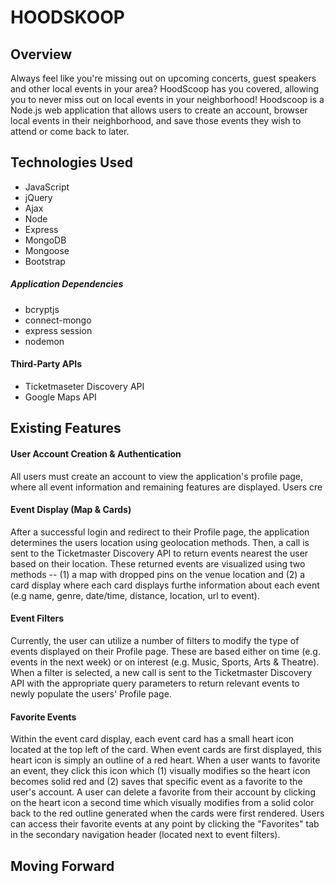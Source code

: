 # HOODSKOOP

## Overview
Always feel like you're missing out on upcoming concerts, guest speakers and other local events in your area? HoodScoop has you covered, allowing you to never miss out on local events in your neighborhood! Hoodscoop is a Node.js web application that allows users to create an account, browser local events in their neighborhood, and save those events they wish to attend or come back to later.

## Technologies Used

- JavaScript
- jQuery
- Ajax
- Node
- Express
- MongoDB
- Mongoose
- Bootstrap

##### Application Dependencies
- bcryptjs
- connect-mongo
- express session
- nodemon

#### Third-Party APIs
- Ticketmaseter Discovery API
- Google Maps API

## Existing Features

#### User Account Creation & Authentication
All users must create an account to view the application's profile page, where all event information and remaining features are displayed. Users cre

#### Event Display (Map & Cards)
After a successful login and redirect to their Profile page, the application determines the users location using geolocation methods. Then, a call is sent to the Ticketmaster Discovery API to return events nearest the user based on their location. These returned events are visualized using two methods -- (1) a map with dropped pins on the venue location and (2) a card display where each card displays furthe information about each event (e.g name, genre, date/time, distance, location, url to event). 

#### Event Filters
Currently, the user can utilize a number of filters to modify the type of events displayed on their Profile page. These are based either on time (e.g. events in the next week) or on interest (e.g. Music, Sports, Arts & Theatre). When a filter is selected, a new call is sent to the Ticketmaster Discovery API with the appropriate query parameters to return relevant events to newly populate the users' Profile page. 

#### Favorite Events
Within the event card display, each event card has a small heart icon located at the top left of the card. When event cards are first displayed, this heart icon is simply an outline of a red heart. When a user wants to favorite an event, they click this icon which (1) visually modifies so the heart icon becomes solid red and (2) saves that specific event as a favorite to the user's account. A user can delete a favorite from their account by clicking on the heart icon a second time which visually modifies from a solid color back to the red outline generated when the cards were first rendered. Users can access their favorite events at any point by clicking the "Favorites" tab in the secondary navigation header (located next to event filters).

## Moving Forward
